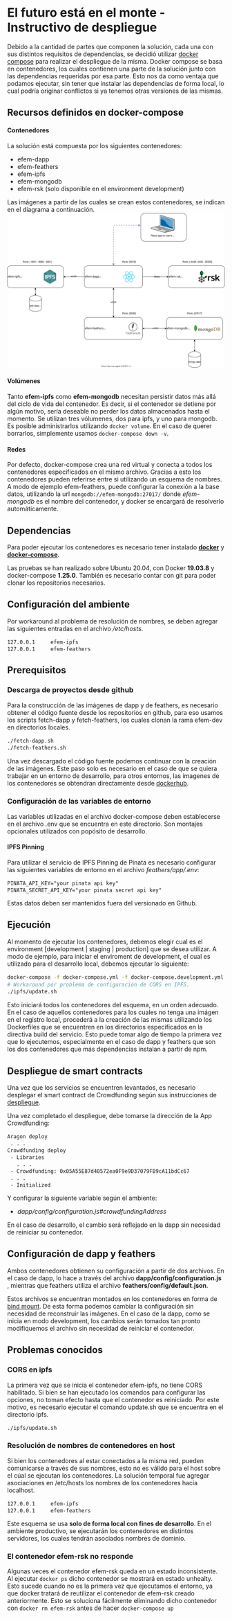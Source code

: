 # El futuro está en el monte - Instructivo de despliegue 
Debido a la cantidad de partes que componen la solución, cada una con sus distintos requisitos de dependencias, se decidió utilizar [docker compose](https://docs.docker.com/compose/) para realizar el despliegue de la misma.
Docker compose se basa en contenedores, los cuales contienen una parte de la solución junto con las dependencias requeridas por esa parte. Esto nos da como ventaja que podamos ejecutar, sin tener que instalar las dependencias de forma local, lo cual podría originar conflictos si ya tenemos otras versiones de las mismas. 

## Recursos definidos en docker-compose
#### Contenedores
La solución está compuesta por los siguientes contenedores:
* efem-dapp
* efem-feathers
* efem-ipfs
* efem-mongodb 
* efem-rsk (solo disponible en el environment development)

Las imágenes a partir de las cuales se crean estos contenedores, se indican en el diagrama a continuación.
![EFEM Despliegue](despliegue.svg)

#### Volúmenes
Tanto **efem-ipfs** como **efem-mongodb** necesitan persistir datos más allá del ciclo de vida del contenedor. Es decir, si el contenedor se detiene por algún motivo, sería deseable no perder los datos almacenados hasta el momento. Se utilizan tres vólumenes, dos para ipfs, y uno para mongodb. Es posible administrarlos utilizando ``docker volume``. En el caso de querer borrarlos, simplemente usamos ``docker-compose down -v``.
#### Redes
Por defecto, docker-compose crea una red virtual y conecta a todos los contenedores especificados en el mismo archivo. Gracias a esto los contenedores pueden referirse entre si utilizando un esquema de nombres. A modo de ejemplo efem-feathers, puede configurar la conexión a la base datos, utilizando la url ``mongodb://efem-mongodb:27017/``
donde *efem-mongodb* es el nombre del contenedor, y docker se encargará de resolverlo automáticamente.


## Dependencias

Para poder ejecutar los contenedores es necesario tener instalado [**docker**](https://docs.docker.com/get-docker/) y [**docker-compose**](https://docs.docker.com/compose/install/).

Las pruebas se han realizado sobre Ubuntu 20.04, con Docker **19.03.8** y docker-compose  **1.25.0**. También es necesario contar con git para poder clonar los repositorios necesarios.

## Configuración del ambiente

Por workaround al problema de resolución de nombres, se deben agregar las siguientes entradas en el archivo */etc/hosts*.

```
127.0.0.1     efem-ipfs
127.0.0.1     efem-feathers
```

## Prerequisitos

### Descarga de proyectos desde github
Para la construcción de las imágenes de dapp y de feathers, es necesario obtener el código fuente desde los repositorios en github, para eso usamos los scripts fetch-dapp y fetch-feathers, los cuales clonan la rama efem-dev en directorios locales.
```bash
./fetch-dapp.sh
./fetch-feathers.sh
```
Una vez descargado el código fuente podemos continuar con la creación de las imágenes.
Este paso solo es necesario en el caso de que se quiera trabajar en un entorno de desarrollo, para otros entornos, las imagenes de los contenedores
se obtendran directamente desde [dockerhub](https://hub.docker.com/u/acdi).


### Configuración de las variables de entorno
Las variables utilizadas en el archivo docker-compose deben establecerse en el archivo .env que se encuentra en este directorio. Son montajes opcionales utilizados con popósito de desarrollo.

#### IPFS Pinning

Para utilizar el servicio de IPFS Pinning de Pinata es necesario configurar las siguientes variables de entorno en el archivo *feathers/app/.env*:

```
PINATA_API_KEY="your pinata api key"
PINATA_SECRET_API_KEY="your pinata secret api key"
```
Estas datos deben ser mantenidos fuera del versionado en Github.

## Ejecución
Al momento de ejecutar los contenedores, debemos elegir cual es el environment [development | staging | production] que se desea utilizar.
A modo de ejemplo, para iniciar el enviroment de development, el cual es utilizado para el desarrollo local, debemos ejecutar lo siguiente:
```bash
docker-compose -f docker-compose.yml -f docker-compose.development.yml up -d
# Workaround por problema de configuración de CORS en IPFS.
./ipfs/update.sh
```
Esto iniciará todos los contenedores del esquema, en un orden adecuado. En el caso de aquellos contenedores para los cuales no tenga una imágen en el registro local, procederá a la creación de las mismas utilizando los Dockerfiles que se encuentren en los directorios especificados en  la directiva build del servicio. Esto puede tomar algo de tiempo la primera vez que lo ejecutemos, especialmente en el caso de dapp y feathers que son los dos contenedores que más dependencias instalan a partir de npm.

## Despliegue de smart contracts

Una vez que los servicios se encuentren levantados, es necesario desplegar el smart contract de Crowdfunding según sus instrucciones de [despliegue](https://github.com/ACDI-Argentina/efem-aragon-apps/tree/efem-dev/apps/crowdfunding#despliegue).

Una vez completado el despliegue, debe tomarse la dirección de la App Crowdfunding:

```
Aragon deploy
 . . .
Crowdfunding deploy
 - Libraries
   . . .
 - Crowdfunding: 0x05A55E87d40572ea0F9e9D37079FB9cA11bdCc67
 . . .
 - Initialized
```

Y configurar la siguiente variable según el ambiente:

- *dapp/config/configuration.js#crowdfundingAddress*

En el caso de desarrollo, el cambio será reflejado en la dapp sin necesidad de reiniciar su contenedor.

## Configuración de dapp y feathers

Ambos contenedores obtienen su configuración a partir de dos archivos.
En el caso de dapp, lo hace a través del archivo **dapp/config/configuration.js** , mientras que feathers utiliza el archivo **feathers/config/default.json**.

Estos archivos se encuentran montados en los contenedores en forma de [bind mount](https://docs.docker.com/storage/bind-mounts/). De esta forma  podemos cambiar la configuración sin necesidad de reconstruir las imágenes.
En el caso de la dapp, como se inicia en modo development, los cambios serán tomados tan pronto modifiquemos el archivo sin necesidad de reiniciar el contenedor. 
## Problemas conocidos
### CORS en ipfs
La primera vez que se inicia el contenedor efem-ipfs, no tiene CORS habilitado. Si bien se han ejecutado los comandos para configurar las opciones, no toman efecto hasta que el contenedor es reiniciado. Por este motivo, es necesario ejecutar el comando update.sh que se encuentra en el directorio ipfs.
```bash
./ipfs/update.sh
```
### Resolución de nombres de contenedores en host
Si bien los contenedores al estar conectados a la misma red, pueden comunicarse a través de sus nombres, esto no es válido para el host sobre el cúal se ejecutan los contenedores.
La solución temporal fue agregar asociaciones en /etc/hosts los nombres de los contenedores hacia localhost. 

```
127.0.0.1     efem-ipfs
127.0.0.1     efem-feathers

```
Este esquema se usa **solo de forma local con fines de desarrollo**. En el ambiente productivo, se ejecutarán los contenedores en distintos servidores, los cuales tendrán asociados nombres de dominio.

### El contenedor efem-rsk no responde
Algunas veces el contenedor efem-rsk queda en un estado inconsistente. Al ejecutar ``docker ps``  dicho contenedor se mostrará en estado unhealty. 
Esto sucede cuando no es la primera vez que ejecutamos el entorno, ya que docker tratará de reutilizar el contenedor de efem-rsk creado anteriormente.
Esto se soluciona fácilmente eliminando dicho contenedor con `docker rm efem-rsk` antes de hacer ``docker-compose up``

